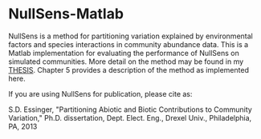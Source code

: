 # NullSens-Matlab


NullSens is a method for partitioning variation explained by environmental factors and species interactions in community abundance data. This is a Matlab implementation for evaluating the performance of NullSens on simulated communities. More detail on the method may be found in my [THESIS](http://www.sessinger.com/Publications/thesis_manuscript_final_essinger.pdf). Chapter 5 provides a description of the method as implemented here.

If you are using NullSens for publication, please cite as:

S.D. Essinger, "Partitioning Abiotic and Biotic Contributions to Community Variation," Ph.D. dissertation, Dept. Elect. Eng., Drexel Univ., Philadelphia, PA, 2013
